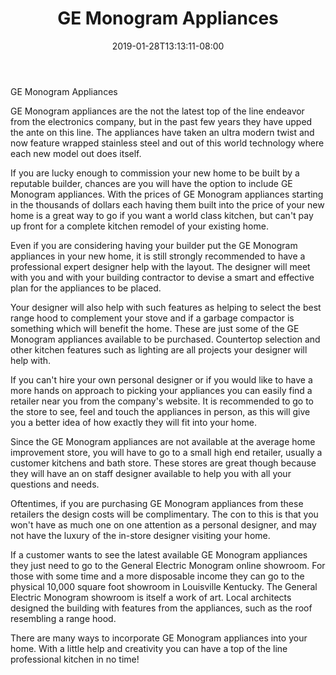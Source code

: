 ﻿---
title: "GE Monogram Appliances"
date: 2019-01-28T13:13:11-08:00
description: "Monograms Tips for Web Success"
featured_image: "/images/Monograms.jpg"
tags: ["Monograms"]
---

GE Monogram Appliances	

GE Monogram appliances are the not the latest top of the line endeavor from the electronics company, but in the past few years they have upped the ante on this line. The appliances have taken an ultra modern twist and now feature wrapped stainless steel and out of this world technology where each new model out does itself. 

If you are lucky enough to commission your new home to be built by a reputable builder, chances are you will have the option to include GE Monogram appliances. With the prices of GE Monogram appliances starting in the thousands of dollars each having them built into the price of your new home is a great way to go if you want a world class kitchen, but can't pay up front for a complete kitchen remodel of your existing home. 

Even if you are considering having your builder put the GE Monogram appliances in your new home, it is still strongly recommended to have a professional expert designer help with the layout. The designer will meet with you and with your building contractor to devise a smart and effective plan for the appliances to be placed. 

Your designer will also help with such features as helping to select the best range hood to complement your stove and if a garbage compactor is something which will benefit the home. These are just some of the GE Monogram appliances available to be purchased. Countertop selection and other kitchen features such as lighting are all projects your designer will help with. 

If you can't hire your own personal designer or if you would like to have a more hands on approach to picking your appliances you can easily find a retailer near you from the company's website. It is recommended to go to the store to see, feel and touch the appliances in person, as this will give you a better idea of how exactly they will fit into your home. 

Since the GE Monogram appliances are not available at the average home improvement store, you will have to go to a small high end retailer, usually a customer kitchens and bath store. These stores are great though because they will have an on staff designer available to help you with all your questions and needs. 

Oftentimes, if you are purchasing GE Monogram appliances from these retailers the design costs will be complimentary. The con to this is that you won't have as much one on one attention as a personal designer, and may not have the luxury of the in-store designer visiting your home.  

If a customer wants to see the latest available GE Monogram appliances they just need to go to the General Electric Monogram online showroom. For those with some time and a more disposable income they can go to the physical 10,000 square foot showroom in Louisville Kentucky. The General Electric Monogram showroom is itself a work of art. Local architects designed the building with features from the appliances, such as the roof resembling a range hood. 

There are many ways to incorporate GE Monogram appliances into your home. With a little help and creativity you can have a top of the line professional kitchen in no time!



